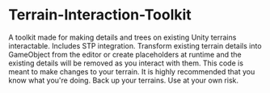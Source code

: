 # Terrain-Interaction-Toolkit
A toolkit made for making details and trees on existing Unity terrains interactable. Includes STP integration.
Transform existing terrain details into GameObject from the editor or create placeholders at runtime and the existing details will be removed as you interact with them.
This code is meant to make changes to your terrain. It is highly recommended that you know what you're doing.
Back up your terrains. Use at your own risk.
